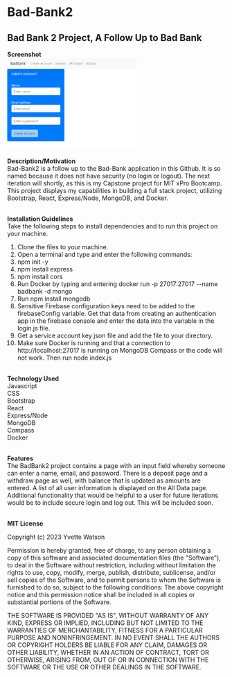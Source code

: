 # Bad-Bank2
## Bad Bank 2 Project, A Follow Up to Bad Bank
<b>Screenshot</b><br><img src="badbankimage.png" width='300'/><br><br>
<b>Description/Motivation</b><br>Bad-Bank2 is a follow up to the Bad-Bank application in this Github. It is so named because it does not have security (no login or logout). The next iteration will shortly, as this is my Capstone project for MIT xPro Bootcamp. This project displays my capabilities in building a full stack project, utilizing Bootstrap, React, Express/Node, MongoDB, and Docker.<br><br>

<b>Installation Guidelines</b><br>
Take the following steps to install dependencies and to run this project on your machine.<br>
1. Clone the files to your machine.<br>
2. Open a terminal and type and enter the following commands:
3. npm init -y
4. npm install express
5. npm install cors
6. Run Docker by typing and entering docker run -p 27017:27017 --name badbank -d mongo
7. Run npm install mongodb
8. Sensitive Firebase configuration keys need to be added to the firebaseConfig variable. Get that data from creating an authentication app in the firebase console and enter the data into the variable in the login.js file.
9. Get a service account key json file and add the file to your directory.
10. Make sure Docker is running and that a connection to http://localhost:27017 is running on MongoDB Compass or the code will not work. Then run node index.js<br><br>

<b>Technology Used</b><br>
Javascript<br>CSS<br>Bootstrap<br>React<br>Express/Node<br>MongoDB<br>Compass<br>Docker<br><br>

<b>Features</b><br>
The BadBank2 project contains a page with an input field whereby someone can enter a name, email, and password. There is a deposit page and a withdraw page as well, with balance that is updated as amounts are entered. A list of all user information is displayed on the All Data page. Additional functionality that would be helpful to a user for future iterations would be to include secure login and log out. This will be included soon.<br><br>

<b>MIT License</b>

Copyright (c) 2023 Yvette Watson

Permission is hereby granted, free of charge, to any person obtaining a copy of this software and associated documentation files (the "Software"), to deal in the Software without restriction, including without limitation the rights to use, copy, modify, merge, publish, distribute, sublicense, and/or sell copies of the Software, and to permit persons to whom the Software is furnished to do so, subject to the following conditions: The above copyright notice and this permission notice shall be included in all copies or substantial portions of the Software.

THE SOFTWARE IS PROVIDED "AS IS", WITHOUT WARRANTY OF ANY KIND, EXPRESS OR IMPLIED, INCLUDING BUT NOT LIMITED TO THE WARRANTIES OF MERCHANTABILITY, FITNESS FOR A PARTICULAR PURPOSE AND NONINFRINGEMENT. IN NO EVENT SHALL THE AUTHORS OR COPYRIGHT HOLDERS BE LIABLE FOR ANY CLAIM, DAMAGES OR OTHER LIABILITY, WHETHER IN AN ACTION OF CONTRACT, TORT OR OTHERWISE, ARISING FROM, OUT OF OR IN CONNECTION WITH THE SOFTWARE OR THE USE OR OTHER DEALINGS IN THE SOFTWARE.
